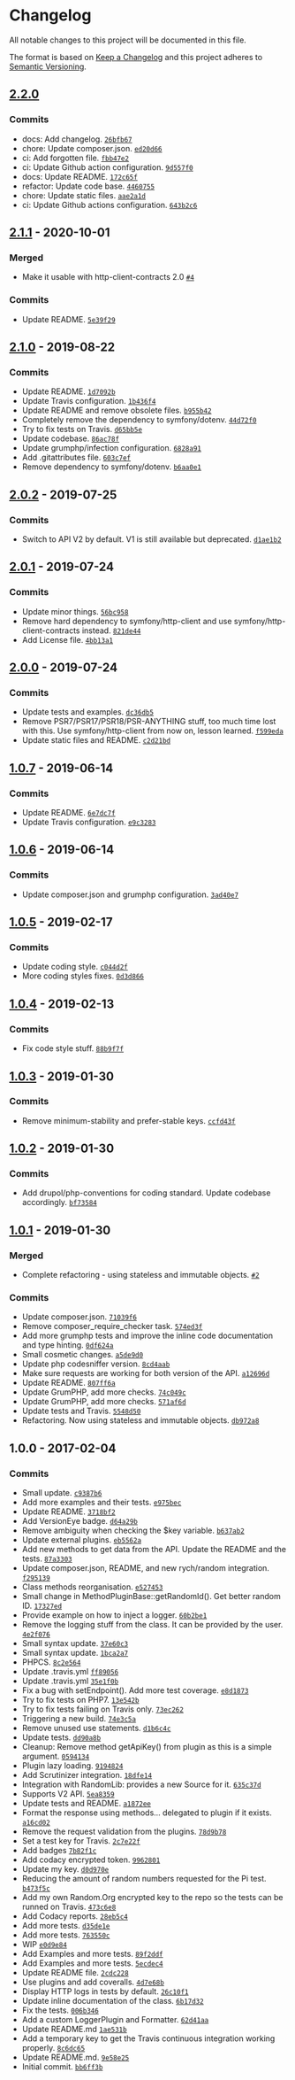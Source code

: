 # Changelog

All notable changes to this project will be documented in this file.

The format is based on [Keep a Changelog](https://keepachangelog.com/en/1.0.0/)
and this project adheres to [Semantic Versioning](https://semver.org/spec/v2.0.0.html).

## [2.2.0](https://github.com/drupol/yaroc/compare/2.1.1...2.2.0)

### Commits

- docs: Add changelog. [`26bfb67`](https://github.com/drupol/yaroc/commit/26bfb67853f3ffcee62b15ddf20fb462567edcfd)
- chore: Update composer.json. [`ed20d66`](https://github.com/drupol/yaroc/commit/ed20d66e2bb80570fc771f85a0e2b6bb3225ad5f)
- ci: Add forgotten file. [`fbb47e2`](https://github.com/drupol/yaroc/commit/fbb47e2f7242dd8be3118c895eaaf88034a9c6c6)
- ci: Update Github action configuration. [`9d557f0`](https://github.com/drupol/yaroc/commit/9d557f0f0a59bbafc7ece5a00e20b30dd6ee0597)
- docs: Update README. [`172c65f`](https://github.com/drupol/yaroc/commit/172c65f593d3b8404b6f0a693a81992a228a6db4)
- refactor: Update code base. [`4460755`](https://github.com/drupol/yaroc/commit/4460755b5a21b6005d8138daa023ce4f529ed420)
- chore: Update static files. [`aae2a1d`](https://github.com/drupol/yaroc/commit/aae2a1dd7a5b0a124bb8ff21a87e0b4cea8f8733)
- ci: Update Github actions configuration. [`643b2c6`](https://github.com/drupol/yaroc/commit/643b2c6f251ed74b09937cb4d5788fb05d306ada)

## [2.1.1](https://github.com/drupol/yaroc/compare/2.1.0...2.1.1) - 2020-10-01

### Merged

- Make it usable with http-client-contracts 2.0 [`#4`](https://github.com/drupol/yaroc/pull/4)

### Commits

- Update README. [`5e39f29`](https://github.com/drupol/yaroc/commit/5e39f2928c0cd2ff8968fd17f345097266e42776)

## [2.1.0](https://github.com/drupol/yaroc/compare/2.0.2...2.1.0) - 2019-08-22

### Commits

- Update README. [`1d7092b`](https://github.com/drupol/yaroc/commit/1d7092b96f46c95706dc10e3221efc9a7ed85b5c)
- Update Travis configuration. [`1b436f4`](https://github.com/drupol/yaroc/commit/1b436f4e2866474c59ac67e19b498527bc10dcfd)
- Update README and remove obsolete files. [`b955b42`](https://github.com/drupol/yaroc/commit/b955b4290ceca22329303e65dedf18740b095d2c)
- Completely remove the dependency to symfony/dotenv. [`44d72f0`](https://github.com/drupol/yaroc/commit/44d72f0b953b430dfffb63c3ef72bcb8498c2641)
- Try to fix tests on Travis. [`d65bb5e`](https://github.com/drupol/yaroc/commit/d65bb5e9682c16d4fb2aca48898eb22ab57d5ded)
- Update codebase. [`86ac78f`](https://github.com/drupol/yaroc/commit/86ac78f263feb7d4e1c1f5f8dc57b5bf34e56605)
- Update grumphp/infection configuration. [`6828a91`](https://github.com/drupol/yaroc/commit/6828a91506abec4977e663d7601d429407772ee6)
- Add .gitattributes file. [`603c7ef`](https://github.com/drupol/yaroc/commit/603c7efa4ffc49abb587433215033efe7b06febc)
- Remove dependency to symfony/dotenv. [`b6aa0e1`](https://github.com/drupol/yaroc/commit/b6aa0e15956237c4b22c75f03d76a8e3a4f5496a)

## [2.0.2](https://github.com/drupol/yaroc/compare/2.0.1...2.0.2) - 2019-07-25

### Commits

- Switch to API V2 by default. V1 is still available but deprecated. [`d1ae1b2`](https://github.com/drupol/yaroc/commit/d1ae1b2d84307de0ad6c9b1bbc77c17a0c528217)

## [2.0.1](https://github.com/drupol/yaroc/compare/2.0.0...2.0.1) - 2019-07-24

### Commits

- Update minor things. [`56bc958`](https://github.com/drupol/yaroc/commit/56bc9585194949ba12c5d1641acac0b9419c3393)
- Remove hard dependency to symfony/http-client and use symfony/http-client-contracts instead. [`821de44`](https://github.com/drupol/yaroc/commit/821de446ee00f35c83c41db410f25b8d76ce3a81)
- Add License file. [`4bb13a1`](https://github.com/drupol/yaroc/commit/4bb13a1cd8bd2a63df9e27c802487f850d14452a)

## [2.0.0](https://github.com/drupol/yaroc/compare/1.0.7...2.0.0) - 2019-07-24

### Commits

- Update tests and examples. [`dc36db5`](https://github.com/drupol/yaroc/commit/dc36db552b2b2f1d5fcc8fff0fdcba0eb5643b89)
- Remove PSR7/PSR17/PSR18/PSR-ANYTHING stuff, too much time lost with this. Use symfony/http-client from now on, lesson learned. [`f599eda`](https://github.com/drupol/yaroc/commit/f599eda18a9b0575892b79595df5dfd7bf037197)
- Update static files and README. [`c2d21bd`](https://github.com/drupol/yaroc/commit/c2d21bd2a38a2899ba1e43344227501ba36fa6f7)

## [1.0.7](https://github.com/drupol/yaroc/compare/1.0.6...1.0.7) - 2019-06-14

### Commits

- Update README. [`6e7dc7f`](https://github.com/drupol/yaroc/commit/6e7dc7f071a4bf5f49dce0bedbe708db50349fbe)
- Update Travis configuration. [`e9c3283`](https://github.com/drupol/yaroc/commit/e9c32830b60a639d29cf3a70a0ed844a6901b46e)

## [1.0.6](https://github.com/drupol/yaroc/compare/1.0.5...1.0.6) - 2019-06-14

### Commits

- Update composer.json and grumphp configuration. [`3ad40e7`](https://github.com/drupol/yaroc/commit/3ad40e70c399c5758a5fa397eb006a135a1e2d80)

## [1.0.5](https://github.com/drupol/yaroc/compare/1.0.4...1.0.5) - 2019-02-17

### Commits

- Update coding style. [`c044d2f`](https://github.com/drupol/yaroc/commit/c044d2f0251afccc3df29fbf34b47f8ab1ccee0e)
- More coding styles fixes. [`0d3d866`](https://github.com/drupol/yaroc/commit/0d3d866aca9fa3f90fe7ef4880bb2a8a1a85951f)

## [1.0.4](https://github.com/drupol/yaroc/compare/1.0.3...1.0.4) - 2019-02-13

### Commits

- Fix code style stuff. [`88b9f7f`](https://github.com/drupol/yaroc/commit/88b9f7fdc866af4aebf7218c21e264747a70575a)

## [1.0.3](https://github.com/drupol/yaroc/compare/1.0.2...1.0.3) - 2019-01-30

### Commits

- Remove minimum-stability and prefer-stable keys. [`ccfd43f`](https://github.com/drupol/yaroc/commit/ccfd43f29eaf1addaba4aa672e0724f3672074ea)

## [1.0.2](https://github.com/drupol/yaroc/compare/1.0.1...1.0.2) - 2019-01-30

### Commits

- Add drupol/php-conventions for coding standard. Update codebase accordingly. [`bf73584`](https://github.com/drupol/yaroc/commit/bf73584f88dfb52db7c8014bbf0ff5fbd5dc88c8)

## [1.0.1](https://github.com/drupol/yaroc/compare/1.0.0...1.0.1) - 2019-01-30

### Merged

- Complete refactoring - using stateless and immutable objects. [`#2`](https://github.com/drupol/yaroc/pull/2)

### Commits

- Update composer.json. [`71039f6`](https://github.com/drupol/yaroc/commit/71039f6a77f9e69c721ed3864dfe8de0bc9556e1)
- Remove composer_require_checker task. [`574ed3f`](https://github.com/drupol/yaroc/commit/574ed3ff6ebb8e23646266360b23de9a2bdc854b)
- Add more grumphp tests and improve the inline code documentation and type hinting. [`0df624a`](https://github.com/drupol/yaroc/commit/0df624abc04184eb61df97595f1ba2e1ba2aa6ce)
- Small cosmetic changes. [`a5de9d0`](https://github.com/drupol/yaroc/commit/a5de9d02d9db8759688f086d36f67a47ebeaf06d)
- Update php codesniffer version. [`8cd4aab`](https://github.com/drupol/yaroc/commit/8cd4aabf18732a12cacb99ebcb9f660c85381f3d)
- Make sure requests are working for both version of the API. [`a12696d`](https://github.com/drupol/yaroc/commit/a12696d694689c611ad89a164abd08a4a880b9bd)
- Update README. [`807ff6a`](https://github.com/drupol/yaroc/commit/807ff6ad6f054dff42d20470f5993540d13eaf24)
- Update GrumPHP, add more checks. [`74c049c`](https://github.com/drupol/yaroc/commit/74c049ca5bbc946bbdd3204f6394f60e61c3c25d)
- Update GrumPHP, add more checks. [`571af6d`](https://github.com/drupol/yaroc/commit/571af6dee35ac15988b9b3d274da8f3149f8b04f)
- Update tests and Travis. [`5548d50`](https://github.com/drupol/yaroc/commit/5548d501cc2a6e3fd22b33d48a5fb61e08bc115f)
- Refactoring. Now using stateless and immutable objects. [`db972a8`](https://github.com/drupol/yaroc/commit/db972a833f135365818fbb2465a6f09b9b70cb53)

## 1.0.0 - 2017-02-04

### Commits

- Small update. [`c9387b6`](https://github.com/drupol/yaroc/commit/c9387b6b4f18af52651c8e95e6ce14b26a44a72d)
- Add more examples and their tests. [`e975bec`](https://github.com/drupol/yaroc/commit/e975bec8a3bcc7ca9d7f876820a3dfc6ea5f2f46)
- Update README. [`3718bf2`](https://github.com/drupol/yaroc/commit/3718bf262a107c37b7aa61493a9393c960ef9edf)
- Add VersionEye badge. [`d64a29b`](https://github.com/drupol/yaroc/commit/d64a29b7d4b8ddc96c0e4ab761a271151347d5f2)
- Remove ambiguity when checking the $key variable. [`b637ab2`](https://github.com/drupol/yaroc/commit/b637ab2aa625eaf70e5b0dd737ca98d372b9b466)
- Update external plugins. [`eb5562a`](https://github.com/drupol/yaroc/commit/eb5562aa8e1f10e7061ac0256961a24389ef4698)
- Add new methods to get data from the API. Update the README and the tests. [`87a3303`](https://github.com/drupol/yaroc/commit/87a330311f1dc2867b5aae728888a8a4d88577be)
- Update composer.json, README, and new rych/random integration. [`f295139`](https://github.com/drupol/yaroc/commit/f29513938236cfd371596f15e9fffbb1ae705d6f)
- Class methods reorganisation. [`e527453`](https://github.com/drupol/yaroc/commit/e527453db399cb2f1cf059e81aa08e35fba3c764)
- Small change in MethodPluginBase::getRandomId(). Get better random ID. [`17327ed`](https://github.com/drupol/yaroc/commit/17327ed7f94f4f1e112ef68786856decb8812ac7)
- Provide example on how to inject a logger. [`60b2be1`](https://github.com/drupol/yaroc/commit/60b2be1e933e975b7a0ed6a0ac41908377fc627c)
- Remove the logging stuff from the class. It can be provided by the user. [`4e2f076`](https://github.com/drupol/yaroc/commit/4e2f076453ae667582c58508fab51a2b917c8679)
- Small syntax update. [`37e60c3`](https://github.com/drupol/yaroc/commit/37e60c3a0c36945718170cc5bad95d8278fd851b)
- Small syntax update. [`1bca2a7`](https://github.com/drupol/yaroc/commit/1bca2a77912cf7b4669c077d5c8f68b7f4d66012)
- PHPCS. [`8c2e564`](https://github.com/drupol/yaroc/commit/8c2e564986d94d9bbebda2fdc144480e512c8577)
- Update .travis.yml [`ff89056`](https://github.com/drupol/yaroc/commit/ff89056cadaf4c98fc46c59d4708c53ddc65a94d)
- Update .travis.yml [`35e1f0b`](https://github.com/drupol/yaroc/commit/35e1f0b93ea696d70f17702b052bc89a8a6d09bb)
- Fix a bug with setEndpoint(). Add more test coverage. [`e8d1873`](https://github.com/drupol/yaroc/commit/e8d187308e7835d16828d315e235153648c7e903)
- Try to fix tests on PHP7. [`13e542b`](https://github.com/drupol/yaroc/commit/13e542bdb67a33b66b8d4c8628ffc03f13a657fb)
- Try to fix tests failing on Travis only. [`73ec262`](https://github.com/drupol/yaroc/commit/73ec26222b4117d9276f450f3659d3bf205156cb)
- Triggering a new build. [`74e3c5a`](https://github.com/drupol/yaroc/commit/74e3c5a724cf1be9aa82fb1f1dae55749457bae9)
- Remove unused use statements. [`d1b6c4c`](https://github.com/drupol/yaroc/commit/d1b6c4c3708e6b207fe445ab6d5a2865978032e3)
- Update tests. [`dd90a8b`](https://github.com/drupol/yaroc/commit/dd90a8bce2924efb1e2b689fb68b2e168d37c093)
- Cleanup: Remove method getApiKey() from plugin as this is a simple argument. [`0594134`](https://github.com/drupol/yaroc/commit/05941345b8bdff3f63ce967477045b879f212857)
- Plugin lazy loading. [`9194824`](https://github.com/drupol/yaroc/commit/91948243ec578dc4fb97721d68629af3c5f6ee81)
- Add Scrutinizer integration. [`18dfe14`](https://github.com/drupol/yaroc/commit/18dfe14966802de20c62ad3fadf3e4b32bb364b0)
- Integration with RandomLib: provides a new Source for it. [`635c37d`](https://github.com/drupol/yaroc/commit/635c37d4b50572938b0c58cf2d817d27e75df354)
- Supports V2 API. [`5ea8359`](https://github.com/drupol/yaroc/commit/5ea8359a85f979893892d0926402cbb47d2c66f8)
- Update tests and README. [`a1872ee`](https://github.com/drupol/yaroc/commit/a1872eee7fb96cf784355ba39b3cd1b5b9b6d11f)
- Format the response using methods... delegated to plugin if it exists. [`a16cd02`](https://github.com/drupol/yaroc/commit/a16cd02ea869f839248e7535ca879a927e144b66)
- Remove the request validation from the plugins. [`78d9b78`](https://github.com/drupol/yaroc/commit/78d9b78fd992be20454fa16b4f14b1f321acf153)
- Set a test key for Travis. [`2c7e22f`](https://github.com/drupol/yaroc/commit/2c7e22f157c75eb2f0f6adbe0dc7cbfbd463360d)
- Add badges [`7b82f1c`](https://github.com/drupol/yaroc/commit/7b82f1c98ca6f35f79ed44aa5aa65a2e0d97d341)
- Add codacy encrypted token. [`9962801`](https://github.com/drupol/yaroc/commit/99628017c6158c4e69d9bacda273b583f1ca8798)
- Update my key. [`d0d970e`](https://github.com/drupol/yaroc/commit/d0d970e037afb52bcb89fb60e4a317ca6cda9356)
- Reducing the amount of random numbers requested for the Pi test. [`b473f5c`](https://github.com/drupol/yaroc/commit/b473f5cfaf84302f94887e5e97bca34a9acec9b3)
- Add my own Random.Org encrypted key to the repo so the tests can be runned on Travis. [`473c6e8`](https://github.com/drupol/yaroc/commit/473c6e8a7282b44424df59133717e687e2bbeba7)
- Add Codacy reports. [`28eb5c4`](https://github.com/drupol/yaroc/commit/28eb5c44645c78798c09e0947e4575a8c13b0fea)
- Add more tests. [`d35de1e`](https://github.com/drupol/yaroc/commit/d35de1e6167b2398cd54f8ff36605d45923fe1bc)
- Add more tests. [`763550c`](https://github.com/drupol/yaroc/commit/763550c107155c57355abd2460386d5ca6d08097)
- WIP [`e0d9e84`](https://github.com/drupol/yaroc/commit/e0d9e8440d37503a0cb737e280ead7572fb92e74)
- Add Examples and more tests. [`89f2ddf`](https://github.com/drupol/yaroc/commit/89f2ddfb8652c38fe5d8a170b2af690986b207cb)
- Add Examples and more tests. [`5ecdec4`](https://github.com/drupol/yaroc/commit/5ecdec432ef3624f6fb54a9bab9229420b24028d)
- Update README file. [`2cdc228`](https://github.com/drupol/yaroc/commit/2cdc228ecf943340387e79a934514fb421034455)
- Use plugins and add coveralls. [`4d7e68b`](https://github.com/drupol/yaroc/commit/4d7e68bb136fa13fc95f906c32570c2631292a82)
- Display HTTP logs in tests by default. [`26c10f1`](https://github.com/drupol/yaroc/commit/26c10f1006f79e55ca431b30fc1babc7c4d780ee)
- Update inline documentation of the class. [`6b17d32`](https://github.com/drupol/yaroc/commit/6b17d32d99b30e6af94a96a9b6b78e227868c3e0)
- Fix the tests. [`006b346`](https://github.com/drupol/yaroc/commit/006b3467c95e3233af748724a5cfcca6c40c0b49)
- Add a custom LoggerPlugin and Formatter. [`62d41aa`](https://github.com/drupol/yaroc/commit/62d41aaf61bc902541abeef79f812ca3e97d301c)
- Update README.md [`1ae531b`](https://github.com/drupol/yaroc/commit/1ae531be83b4b8732c3920f90fc355e012941671)
- Add a temporary key to get the Travis continuous integration working properly. [`8c6dc65`](https://github.com/drupol/yaroc/commit/8c6dc65b2f52cd7e45a6d0cb0fc79ae7d7aa060d)
- Update README.md. [`9e58e25`](https://github.com/drupol/yaroc/commit/9e58e253ef912ce34190f75984f4d367bd14c97f)
- Initial commit. [`bb6ff3b`](https://github.com/drupol/yaroc/commit/bb6ff3b62bbbf0d8fe6fc137941e6be0ae6d7d3a)
